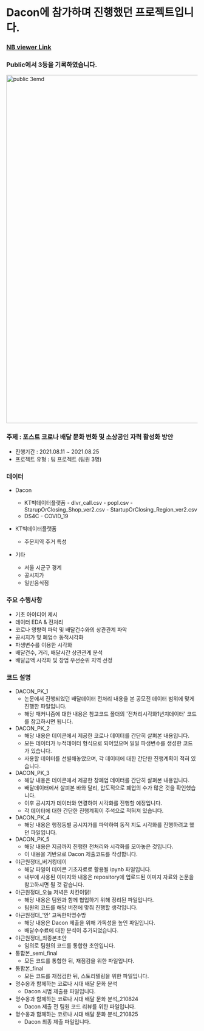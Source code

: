 # Dacon에 참가하며 진행했던 프로젝트입니다.

### [NB viewer Link](https://nbviewer.jupyter.org/github/blindinterview/Blind_Dacon/blob/main/%EB%AA%85%EC%88%98%EC%98%B9%EA%B3%BC%20%ED%95%A8%EA%BB%98%ED%95%98%EB%8A%94%20%EC%BD%94%EB%A1%9C%EB%82%98%20%EC%8B%9C%EB%8C%80%20%EB%B0%B0%EB%8B%AC%20%EB%AC%B8%ED%99%94%20%EB%B6%84%EC%84%9D_210825.ipynb)

### Public에서 3등을 기록하였습니다.
<img width="914" alt="public 3emd" src="https://user-images.githubusercontent.com/90144657/132131832-5020820b-6d54-437e-903b-7dd40d96e954.png">


### 주제 : 포스트 코로나 배달 문화 변화 및 소상공인 자력 활성화 방안

- 진행기간 : 2021.08.11 ~ 2021.08.25
- 프로젝트 유형 : 팀 프로젝트 (팀원 3명)

### 데이터

- Dacon
    - KT빅데이터플랫폼
            - dlvr_call.csv
            - popl.csv
            - StarupOrClosing_Shop_ver2.csv
            - StartupOrClosing_Region_ver2.csv
    - DS4C
            - COVID_19

- KT빅데이터플랫폼
    - 주문지역 주거 특성

- 기타
    - 서울 시군구 경계
    - 공시지가
    - 일반음식점

### 주요 수행사항

- 기초 아이디어 제시
- 데이터 EDA & 전처리
- 코로나 영향력 파악 및 배달건수와의 상관관계 파악
- 공시지가 및 폐업수 동적시각화
- 파생변수를 이용한 시각화
- 배달건수, 거리, 배달시간 상관관계 분석
- 배달금액 시각화 및 창업 우선순위 지역 선정

### 코드 설명
- DACON_PK_1
    - 논문에서 진행되었던 배달데이터 전처리 내용을 본 공모전 데이터 범위에 맞게 진행한 파일입니다.
    - 해당 매커니즘에 대한 내용은 참고코드 폴더의 '전처리시각화1년치데이터' 코드를 참고하시면 됩니다.
- DACON_PK_2
    - 해당 내용은 데이콘에서 제공한 코로나 데이터를 간단히 살펴본 내용입니다.
    - 모든 데이터가 누적데이터 형식으로 되어있으며 일일 파생변수를 생성한 코드가 있습니다.
    - 사용할 데이터를 선별해놓았으며, 각 데이터에 대한 간단한 진행계획이 적혀 있습니다.
- DACON_PK_3
    - 해당 내용은 데이콘에서 제공한 창폐업 데이터를 간단히 살펴본 내용입니다.
    - 배달데이터에서 살펴본 바와 달리, 압도적으로 폐업의 수가 많은 것을 확인했습니다.
    - 이후 공시지가 데이터와 연결하여 시각화를 진행할 예정입니다.
    - 각 데이터에 대한 간단한 진행계획이 주석으로 적혀져 있습니다.
- DACON_PK_4
    - 해당 내용은 행정동별 공시지가를 파악하여 동적 지도 시각화를 진행하려고 했던 파일입니다.
- DACON_PK_5
    - 해당 내용은 지금까지 진행한 전처리와 시각화를 모아놓은 것입니다.
    - 이 내용을 기반으로 Dacon 제출코드를 작성합니다.
- 야근원정대_버거킹데이
    - 해당 파일이 데이콘 기초자료로 활용될 ipynb 파일입니다.
    - 내부에 사용된 이미지와 내용은 repository에 업로드된 이미지 자료와 논문을 참고하시면 될 것 같습니다.
- 야근원정대_오늘 저녁은 치킨이닭!
    - 해당 내용은 팀원과 함께 협업하기 위해 정리된 파일입니다.
    - 팀원의 코드를 해당 버전에 맞춰 진행할 생각입니다.
- 야근원정대_'안' 고독한박명수방
    - 해당 내용은 Dacon 제출을 위해 가독성을 높인 파일입니다.
    - 배달수수료에 대한 분석이 추가되었습니다.
- 야근원정대_최종본초안
    - 임의로 팀원의 코드를 통합한 초안입니다.
- 통합본_semi_final
    - 모든 코드를 통합한 뒤, 재점검을 위한 파일입니다.
- 통합본_final
    - 모든 코드를 재점검한 뒤, 스토리텔링을 위한 파일입니다.
- 명수옹과 함께하는 코로나 시대 배달 문화 분석
    - Dacon 시범 제출용 파일입니다.
- 명수옹과 함께하는 코로나 시대 배달 문화 분석_210824
    - Dacon 제출 전 팀원 코드 리뷰를 위한 파일입니다.
- 명수옹과 함께하는 코로나 시대 배달 문화 분석_210825
    - Dacon 최종 제출 파일입니다.
